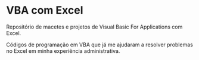 # VBA com Excel
Repositório de macetes e projetos de Visual Basic For Applications com Excel.

Códigos de programação em VBA que já me ajudaram a resolver problemas no Excel em minha experiência administrativa.
